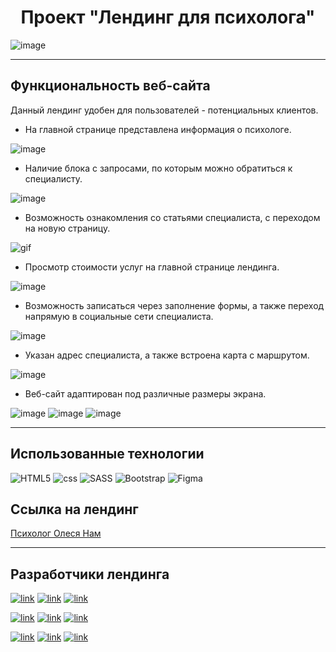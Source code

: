 <h1 align="center">Проект "Лендинг для психолога"</h1>

![image](assets/images/readme_screen.png)

---

## Функциональность веб-сайта
Данный лендинг удобен для пользователей - потенциальных клиентов. 
* На главной странице представлена информация о психологе.

![image](assets/images/readme_aboutme.png)

* Наличие блока с запросами, по которым можно обратиться к специалисту.

![image](assets/images/readme_work.png)

* Возможность ознакомления со статьями специалиста, с переходом на новую страницу.

![gif](assets/images/video.gif)

* Просмотр стоимости услуг на главной странице лендинга.

![image](assets/images/readme_price.png)

* Возможность записаться через заполнение формы, а также переход напрямую в социальные сети специалиста.

![image](assets/images/readme_form.png)

* Указан адрес специалиста, а также встроена карта с маршрутом.

![image](assets/images/readme_address.png)

* Веб-сайт адаптирован под различные размеры экрана.

![image](assets/images/readme_iphonexr.png) ![image](assets/images/readme_iphonese.png) ![image](assets/images/readme_ipadmini.png)

---

## Использованные технологии

![HTML5](https://img.shields.io/badge/html5-%23E34F26.svg?style=for-the-badge&logo=html5&logoColor=white) ![css](https://img.shields.io/badge/CSS3-1572B6?style=for-the-badge&logo=css3&logoColor=white) ![SASS](https://img.shields.io/badge/SASS-hotpink.svg?style=for-the-badge&logo=SASS&logoColor=white) ![Bootstrap](https://img.shields.io/badge/bootstrap-%23563D7C.svg?style=for-the-badge&logo=bootstrap&logoColor=white) ![Figma](https://img.shields.io/badge/figma-%23F24E1E.svg?style=for-the-badge&logo=figma&logoColor=white)

## Ссылка на лендинг

[Психолог Олеся Нам](https://serovakaterina.github.io/project-practice-2/)

---

## Разработчики лендинга

[![link](https://img.shields.io/badge/-Катерина-pink?style=for-the-badge&logo=github&logoColor=white)](https://github.com/SerovaKaterina) [![link](https://img.shields.io/badge/-Дарья-lightblue?style=for-the-badge&logo=github&logoColor=white)](https://github.com/Daria0908) [![link](https://img.shields.io/badge/-Анастасия-green?style=for-the-badge&logo=github&logoColor=white)](https://github.com/anastasiadergaeva)

[![link](https://img.shields.io/badge/-Екатерина-orange?style=for-the-badge&logo=github&logoColor=white)](https://github.com/KatsiarynaPilipets) [![link](https://img.shields.io/badge/-Валерия-yellow?style=for-the-badge&logo=github&logoColor=white)](https://github.com/valeria1702) [![link](https://img.shields.io/badge/-Надежда-red?style=for-the-badge&logo=github&logoColor=white)](https://github.com/NSanfirova)

[![link](https://img.shields.io/badge/-Анна-aquamarine?style=for-the-badge&logo=github&logoColor=white)](https://github.com/AnnaKru86) [![link](https://img.shields.io/badge/-Наталья-tpurple?style=for-the-badge&logo=github&logoColor=white)](https://github.com/NatalySpir) [![link](https://img.shields.io/badge/-Татьяна-beige?style=for-the-badge&logo=github&logoColor=white)](https://github.com/AvakumovaTatiana)
